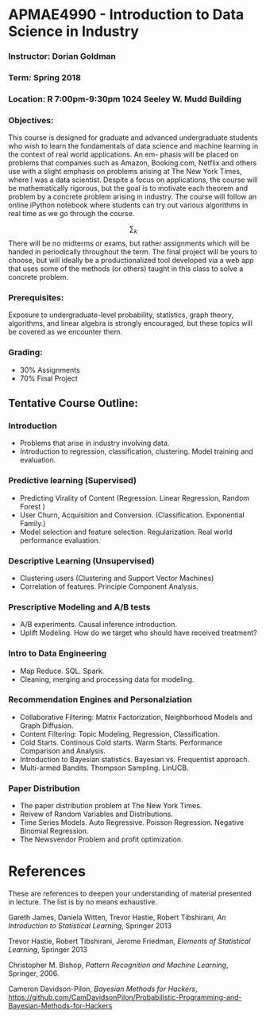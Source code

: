 # APMAE4990 - Introduction to Data Science in Industry

### Instructor: Dorian Goldman
### Term: Spring 2018
### Location: R 7:00pm-9:30pm 1024 Seeley W. Mudd Building

### Objectives: 
This course is designed for graduate and advanced undergraduate students who wish to learn the fundamentals of data science and machine learning in the context of real world applications. An em- phasis will be placed on problems that companies such as Amazon, Booking.com, Netflix and others use with a slight emphasis on problems arising at The New York Times, where I was a data scientist. Despite a focus on applications, the course will be mathematically rigorous, but the goal is to motivate each theorem and problem by a concrete problem arising in industry. The course will follow an online iPython notebook where students can try out various algorithms in real time as we go through the course.

$$ \sum_k$$
There will be no midterms or exams, but rather assignments which will be handed in periodically throughout the term. The final project will be yours to choose, but will ideally be a productionalized tool developed via a web app that uses some of the methods (or others) taught in this class to solve a concrete problem.


### Prerequisites:
 Exposure to undergraduate-level probability, statistics, graph theory, algorithms, and linear algebra is strongly encouraged, but these topics will be covered as we encounter them.


### Grading:
- 30% Assignments
- 70% Final Project

## Tentative Course Outline:

### Introduction
- Problems that arise in industry involving data.
- Introduction to regression, classification, clustering. Model training and evaluation.

###  Predictive learning (Supervised)

- Predicting Virality of Content (Regression. Linear Regression,
Random Forest )
- User Churn, Acquisition and Conversion. (Classification. Exponential Family.)
- Model selection and feature selection. Regularization. Real world performance evaluation.

### Descriptive Learning (Unsupervised)
- Clustering users (Clustering and Support Vector Machines)
- Correlation of features. Principle Component Analysis.

### Prescriptive Modeling and A/B tests
- A/B experiments. Causal inference introduction.
- Uplift Modeling. How do we target who should have received treatment?


### Intro to Data Engineering
- Map Reduce. SQL. Spark.
- Cleaning, merging and processing data for modeling.

### Recommendation Engines and Personalziation
- Collaborative Filtering: Matrix Factorization, Neighborhood Models and Graph Diffusion.
- Content Filtering: Topic Modeling, Regression, Classification.
- Cold Starts. Continous Cold starts. Warm Starts. Performance Comparison and Analysis. 
- Introduction to Bayesian statistics. Bayesian vs. Frequentist approach.
- Multi-armed Bandits. Thompson Sampling. LinUCB.

### Paper Distribution
- The paper distribution problem at The New York Times.
- Reivew of Random Variables and Distributions.
- Time Series Models. Auto Regressive. Poisson Regression. Negative Binomial Regression.
- The Newsvendor Problem and profit optimization.

# References

 These are references to deepen your understanding of material presented in lecture. The list is by no means exhaustive.		

Gareth James, Daniela Witten, Trevor Hastie, Robert Tibshirani, *An Introduction to Statistical Learning*, Springer 2013		 				
			
Trevor Hastie, Robert Tibshirani, Jerome Friedman, *Elements of Statistical Learning*, Springer 2013						 					

Christopher M. Bishop, *Pattern Recognition and Machine Learning*, Springer, 2006.						 							

Cameron Davidson-Pilon, *Bayesian Methods for Hackers*, https://github.com/CamDavidsonPilon/Probabilistic-Programming-and-Bayesian-Methods-for-Hackers	
